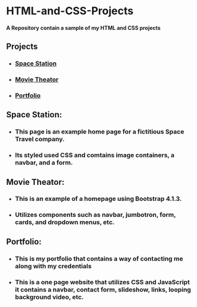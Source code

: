 # HTML-and-CSS-Projects
 #### A Repository contain a sample of my HTML and CSS projects

## Projects
* ### [Space Station](https://github.com/SinisterGold/HTML-and-CSS-Projects/tree/main/Project)
* ### [Movie Theator](https://github.com/SinisterGold/HTML-and-CSS-Projects/tree/main/bootstrap4_project/Cinema%20%20Project)
* ### [Portfolio](https://sinistergold.github.io/)

## Space Station:
* ### This page is an example home page for a fictitious Space Travel company. 
* ### Its styled used CSS and comtains image containers, a navbar, and a form.

## Movie Theator:
* ### This is an example of a homepage using Bootstrap 4.1.3.
* ### Utilizes components such as navbar, jumbotron, form, cards, and dropdown menus, etc.

## Portfolio:
* ### This is my portfolio that contains a way of contacting me along with my credentials
* ### This is a one page website that utilizes CSS and JavaScript it contains a navbar, contact form, slideshow, links, looping background video, etc.


